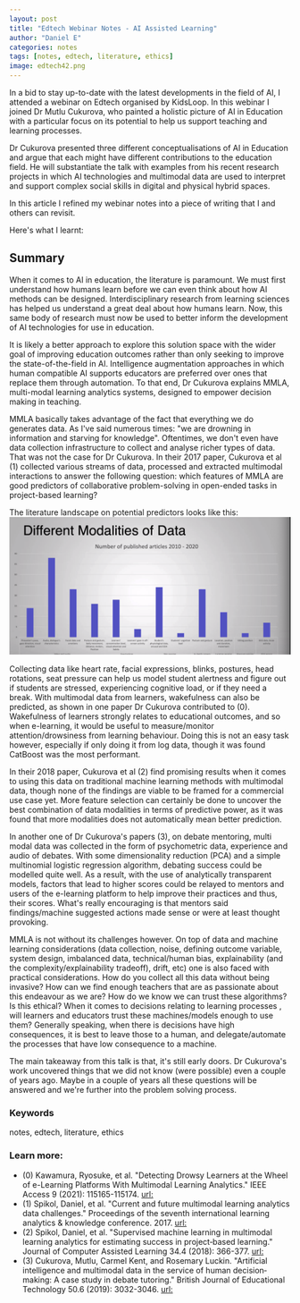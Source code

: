 ```yaml
---
layout: post
title: "Edtech Webinar Notes - AI Assisted Learning"
author: "Daniel E"
categories: notes
tags: [notes, edtech, literature, ethics]
image: edtech42.png
---
```


In a bid to stay up-to-date with the latest developments in the field of AI, I attended a webinar on Edtech organised by KidsLoop.
In this webinar I joined Dr Mutlu Cukurova, who painted a holistic picture of AI in Education with a particular focus on its potential to help us support teaching and learning processes.

Dr Cukurova presented three different conceptualisations of AI in Education and argue that each might have different contributions to the education field.  He will substantiate the talk with examples from his recent research projects in which AI technologies and multimodal data are used to interpret and support complex social skills in digital and physical hybrid spaces.

In this article I refined my webinar notes into a piece of writing that I and others can revisit.

Here's what I learnt:

## Summary
When it comes to AI in education, the literature is paramount. We must first understand how humans learn before we can even think about how AI methods can be designed. Interdisciplinary research from learning sciences has helped us understand a great deal about how humans learn. Now, this same body of research must now be used to better inform the development of AI technologies for use in education.

It is likely a better approach to explore this solution space with the wider goal of improving education outcomes rather than only seeking to improve the state-of-the-field in AI.
Intelligence augmentation approaches in which human compatible AI supports educators are preferred over ones that replace them through automation.
To that end, Dr Cukurova explains MMLA, multi-modal learning analytics systems, designed to empower decision making in teaching.

MMLA basically takes advantage of the fact that everything we do generates data. As I've said numerous times: "we are drowning in information and starving for knowledge". Oftentimes, we don't even have data collection infrastructure to collect and analyse richer types of data. That was not the case for Dr Cukurova. In their 2017 paper, Cukurova et al (1) collected various streams of data, processed and extracted multimodal interactions to answer the following question: which features of MMLA are good predictors of collaborative problem-solving in open-ended tasks in project-based learning?

The literature landscape on potential predictors looks like this:
![Pic of data types](/assets/img/dataliterature.png)

Collecting data like heart rate, facial expressions, blinks, postures, head rotations, seat pressure can help us model student alertness and figure out if students are stressed, experiencing cognitive load, or if they need a break.
With multimodal data from learners, wakefulness can also be predicted, as shown in one paper Dr Cukurova contributed to (0). Wakefulness of learners strongly relates to educational outcomes, and so when e-learning, it would be useful to measure/monitor attention/drowsiness from learning behaviour. Doing this is not an easy task however, especially if only doing it from log data, though it was found CatBoost was the most performant.

In their 2018 paper, Cukurova et al (2) find promising results when it comes to using this data on traditional machine learning methods with multimodal data, though none of the findings are viable to be framed for a commercial use case yet. More feature selection can certainly be done to uncover the best combination of data modalities in terms of predictive power, as it was found that more modalities does not automatically mean better prediction.

In another one of Dr Cukurova's papers (3), on debate mentoring, multi modal data was collected in the form of
psychometric data, experience and audio of debates. With some dimensionality reduction (PCA) and a simple multinomial logistic regression algorithm, debating success could be modelled quite well.
As a result, with the use of analytically transparent models, factors that lead to higher scores could be relayed to mentors and users of the e-learning platform to help improve their practices and thus, their scores. What's really encouraging is that mentors said findings/machine suggested actions made sense or were at least thought provoking.

MMLA is not without its challenges however. On top of data and machine learning considerations (data collection, noise, defining outcome variable, system design, imbalanced data, technical/human bias, explainability (and the complexity/explainability tradeoff), drift, etc) one is also faced with practical considerations. How do you collect all this data without being invasive? How can we find enough teachers that are as passionate about this endeavour as we are? How do we know we can trust these algorithms? Is this ethical?
When it comes to decisions relating to learning processes , will learners and educators trust these machines/models enough to use them?
Generally speaking, when there is decisions have high consequences, it is best to leave those to a human, and delegate/automate the processes that have low consequence to a machine.

The main takeaway from this talk is that, it's still early doors. Dr Cukurova's work uncovered things that we did not know (were possible) even a couple of years ago. Maybe in a couple of years all these questions will be answered and we're further into the problem solving process.

### Keywords
notes, edtech, literature, ethics

### Learn more:
* (0) Kawamura, Ryosuke, et al. "Detecting Drowsy Learners at the Wheel of e-Learning Platforms With Multimodal Learning Analytics." IEEE Access 9 (2021): 115165-115174. [url:](https://doi.org/10.1109/ACCESS.2021.3104805)
* (1) Spikol, Daniel, et al. "Current and future multimodal learning analytics data challenges." Proceedings of the seventh international learning analytics & knowledge conference. 2017. [url:](https://doi.org/10.1111/jcal.12263)
* (2) Spikol, Daniel, et al. "Supervised machine learning in multimodal learning analytics for estimating success in project‐based learning." Journal of Computer Assisted Learning 34.4 (2018): 366-377. [url:](       )
* (3) Cukurova, Mutlu, Carmel Kent, and Rosemary Luckin. "Artificial intelligence and multimodal data in the service of human decision‐making: A case study in debate tutoring." British Journal of Educational Technology 50.6 (2019): 3032-3046. [url:](https://doi.org/10.1111/bjet.12829)

